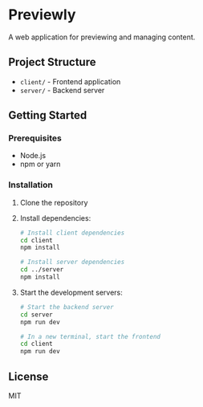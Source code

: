 # Previewly

A web application for previewing and managing content.

## Project Structure

- `client/` - Frontend application
- `server/` - Backend server

## Getting Started

### Prerequisites

- Node.js
- npm or yarn

### Installation

1. Clone the repository
2. Install dependencies:
   ```bash
   # Install client dependencies
   cd client
   npm install

   # Install server dependencies
   cd ../server
   npm install
   ```

3. Start the development servers:
   ```bash
   # Start the backend server
   cd server
   npm run dev

   # In a new terminal, start the frontend
   cd client
   npm run dev
   ```

## License

MIT 